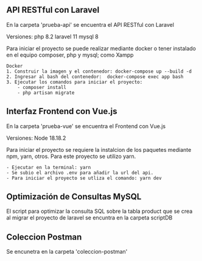 ## API RESTful con Laravel

En la carpeta 'prueba-api' se encuentra el API RESTful con Laravel

Versiones:
    php 8.2
    laravel 11
    mysql 8

Para iniciar el proyecto se puede realizar mediante docker o tener instalado en el equipo composer, php y mysql; como Xampp

    Docker
    1. Construir la imagen y el contenedor: docker-compose up --build -d
    2. Ingresar al bash del contenedor:  docker-compose exec app bash
    3. Ejecutar los comandos para iniciar el proyecto: 
        - composer install
        - php artisan migrate

## Interfaz Frontend con Vue.js

En la carpeta 'prueba-vue' se encuentra el Frontend con Vue.js

Versiones:
    Node 18.18.2

Para iniciar el proyecto se requiere la instalcion de los paquetes mediante npm, yarn, otros. Para este proyecto se utilizo yarn.

    - Ejecutar en la terminal: yarn
    - Se subio el archivo .env para añadir la url del api.
    - Para iniciar el proyecto se utliza el comando: yarn dev


## Optimización de Consultas MySQL

El script para optimizar la consulta SQL sobre la tabla product que se crea al migrar el proyecto de laravel se encuntra en la carpeta scriptDB


## Coleccion Postman
Se encunetra en la carpeta 'coleccion-postman'
